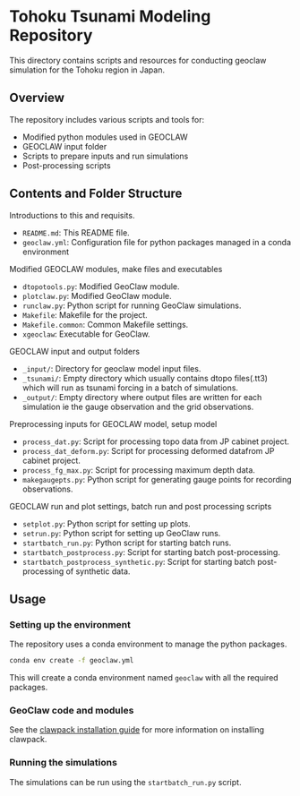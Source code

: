 # Tohoku Tsunami Modeling Repository
This directory contains scripts and resources for conducting geoclaw simulation for the Tohoku region in Japan.

## Overview
The repository includes various scripts and tools for:
- Modified python modules used in GEOCLAW
- GEOCLAW input folder
- Scripts to prepare inputs and run simulations
- Post-processing scripts

## Contents and Folder Structure
Introductions to this and requisits.
- `README.md`: This README file.
- `geoclaw.yml`: Configuration file for python packages managed in a conda environment

Modified GEOCLAW modules, make files and executables
- `dtopotools.py`: Modified GeoClaw module.
- `plotclaw.py`: Modified GeoClaw module.
- `runclaw.py`: Python script for running GeoClaw simulations.
- `Makefile`: Makefile for the project.
- `Makefile.common`: Common Makefile settings.
- `xgeoclaw`: Executable for GeoClaw.

GEOCLAW input and output folders
- `_input/`: Directory for geoclaw model input files.
- `_tsunami/`: Empty directory which usually contains dtopo files(.tt3) which will run as tsunami forcing in a batch of simulations.
- `_output/`: Empty directory where output files are written for each simulation ie the gauge observation and the grid observations.

Preprocessing inputs for GEOCLAW model, setup model
- `process_dat.py`: Script for processing topo data from JP cabinet project.
- `process_dat_deform.py`: Script for processing deformed datafrom JP cabinet project.
- `process_fg_max.py`: Script for processing maximum depth data.
- `makegaugepts.py`: Python script for generating gauge points for recording observations.

GEOCLAW run and plot settings, batch run and post processing scripts
- `setplot.py`: Python script for setting up plots.
- `setrun.py`: Python script for setting up GeoClaw runs.
- `startbatch_run.py`: Python script for starting batch runs.
- `startbatch_postprocess.py`: Script for starting batch post-processing.
- `startbatch_postprocess_synthetic.py`: Script for starting batch post-processing of synthetic data.

## Usage

### Setting up the environment
The repository uses a conda environment to manage the python packages.

```bash
conda env create -f geoclaw.yml
```
This will create a conda environment named `geoclaw` with all the required packages.

### GeoClaw code and modules
See the [clawpack installation guide](https://www.clawpack.org/installing.html) for more information on installing clawpack.

### Running the simulations
The simulations can be run using the `startbatch_run.py` script.


